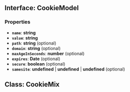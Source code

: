 ## Interface: CookieModel

### Properties

- **`name`**: **string**
- **`value`**: **string**
- **`path`**: **string** (optional)
- **`domain`**: **string** (optional)
- **`maxAgeInSeconds`**: **number** (optional)
- **`expires`**: **Date** (optional)
- **`secure`**: **boolean** (optional)
- **`samesite`**: **undefined** | **undefined** | **undefined** (optional)

## Class: CookieMix
